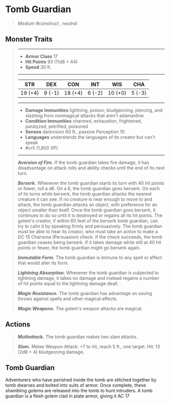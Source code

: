 # Tomb Guardian
>*Medium #construct , neutral*
## Monster Traits
>___
>- **Armor Class** 17
>- **Hit Points** 93 (11d8 + 44)
>- **Speed** 30 ft.
>___
>|STR|DEX|CON|INT|WIS|CHA|
>|:---:|:---:|:---:|:---:|:---:|:---:|
>|19 (+4)|9 (-1)|18 (+4)|6 (-2)|10 (+0)|5 (-3)|
>___
>- **Damage Immunities** lightning, poison; bludgeoning, piercing, and slashing from nonmagical attacks that aren't adamantine
>- **Condition Immunities** charmed, exhaustion, frightened, paralyzed, petrified, poisoned
>- **Senses** darkvision 60 ft., passive Perception 10
>- **Languages** understands the languages of its creator but can't speak
>- #cr5 (1,800 XP)
>___
>***Aversion of Fire.*** If the tomb guardian takes fire damage, it has disadvantage on attack rolls and ability checks until the end of its next turn.  
>
>***Berserk.*** Whenever the tomb guardian starts its turn with 40 hit points or fewer, roll a d6. On a 6, the tomb guardian goes berserk. On each of its turns while berserk, the tomb guardian attacks the nearest creature it can see. If no creature is near enough to move to and attack, the tomb guardian attacks an object, with preference for an object smaller than itself. Once the tomb guardian goes berserk, it continues to do so until it is destroyed or regains all its hit points. The golem's creator, if within 60 feet of the berserk tomb guardian, can try to calm it by speaking firmly and persuasively. The tomb guardian must be able to hear its creator, who must take an action to make a DC 15 Charisma (Persuasion) check. If the check succeeds, the tomb guardian ceases being berserk. If it takes damage while still at 40 hit points or fewer, the tomb guardian might go berserk again.  
>
>***Immutable Form.*** The tomb guardian is immune to any spell or effect that would alter its form.  
>
>***Lightning Absorption.*** Whenever the tomb guardian is subjected to lightning damage, it takes no damage and instead regains a number of hit points equal to the lightning damage dealt.  
>
>***Magic Resistance.*** The tomb guardian has advantage on saving throws against spells and other magical effects.  
>
>***Magic Weapons.*** The golem's weapon attacks are magical.  
>
## Actions
>***Multiattack.*** The tomb guardian makes two slam attacks.  
>
>***Slam.*** Melee Weapon Attack: +7 to hit, reach 5 ft., one target. Hit: 13 (2d8 + 4) bludgeoning damage.
## Tomb Guardian
Adventurers who have perished inside the tomb are stitched together by tomb dwarves and bolted into suits of armor. Once complete, these shambling golems are released into the tomb to hunt intruders.
A tomb guardian is a flesh golem clad in plate armor, giving it AC 17